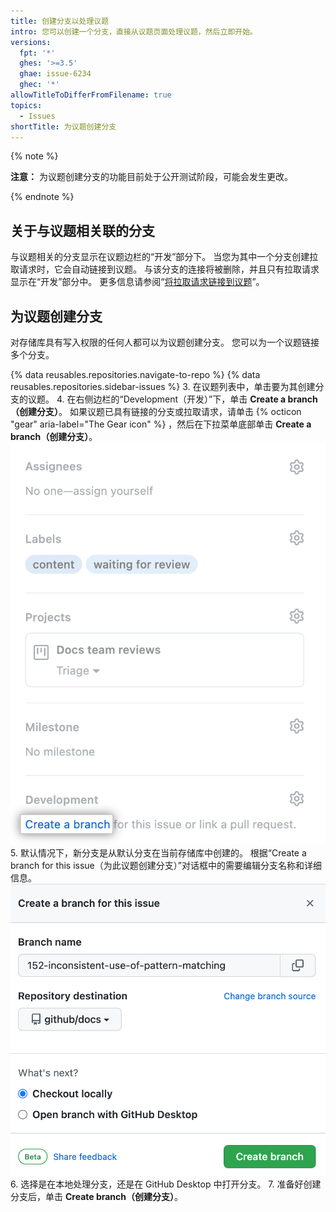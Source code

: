 ```yaml
---
title: 创建分支以处理议题
intro: 您可以创建一个分支，直接从议题页面处理议题，然后立即开始。
versions:
  fpt: '*'
  ghes: '>=3.5'
  ghae: issue-6234
  ghec: '*'
allowTitleToDifferFromFilename: true
topics:
  - Issues
shortTitle: 为议题创建分支
---
```


{% note %}

**注意：** 为议题创建分支的功能目前处于公开测试阶段，可能会发生更改。

{% endnote %}

## 关于与议题相关联的分支
与议题相关的分支显示在议题边栏的“开发”部分下。 当您为其中一个分支创建拉取请求时，它会自动链接到议题。 与该分支的连接将被删除，并且只有拉取请求显示在“开发”部分中。 更多信息请参阅“[将拉取请求链接到议题](/issues/tracking-your-work-with-issues/linking-a-pull-request-to-an-issue)”。

## 为议题创建分支

对存储库具有写入权限的任何人都可以为议题创建分支。 您可以为一个议题链接多个分支。

{% data reusables.repositories.navigate-to-repo %}
{% data reusables.repositories.sidebar-issues %}
3. 在议题列表中，单击要为其创建分支的议题。
4. 在右侧边栏的“Development（开发）”下，单击 **Create a branch（创建分支）**。 如果议题已具有链接的分支或拉取请求，请单击 {% octicon "gear" aria-label="The Gear icon" %} ，然后在下拉菜单底部单击 **Create a branch（创建分支）**。 ![显示侧边栏中突出显示的“创建分支”选项的屏幕截图](/assets/images/help/issues/create-a-branch.png)
5. 默认情况下，新分支是从默认分支在当前存储库中创建的。 根据“Create a branch for this issue（为此议题创建分支）”对话框中的需要编辑分支名称和详细信息。 ![显示“创建分支”对话框选项的屏幕截图](/assets/images/help/issues/create-a-branch-options.png)
6. 选择是在本地处理分支，还是在 GitHub Desktop 中打开分支。
7. 准备好创建分支后，单击 **Create branch（创建分支）**。
